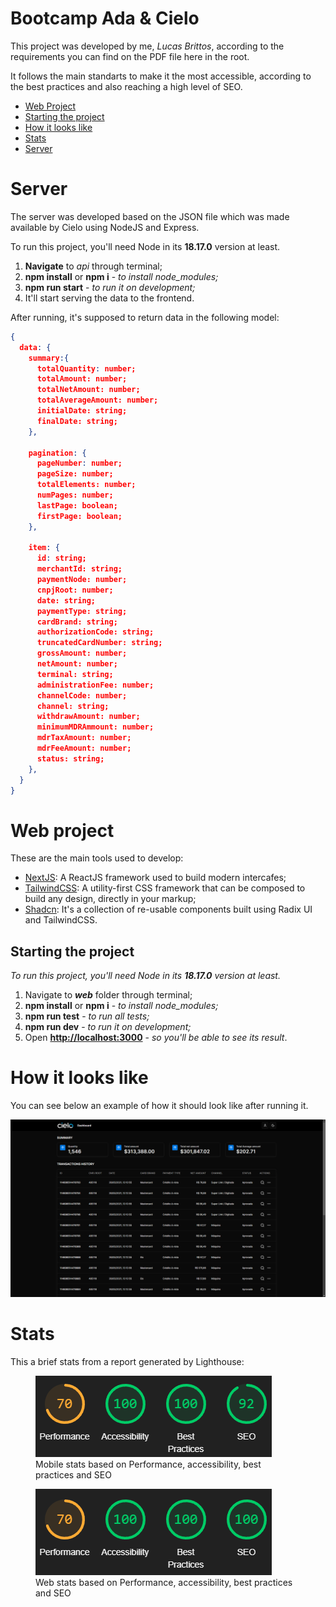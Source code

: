 # Bootcamp Ada & Cielo

This project was developed by me, _Lucas Brittos_, according to the requirements you can find on the PDF file here in the root.

It follows the main standarts to make it the most accessible, according to the best practices and also reaching a high level of SEO.

- [Web Project](#web-project)
- [Starting the project](#starting-the-project)
- [How it looks like](#how-it-looks-like)
- [Stats](#stats)
- [Server](#server)

# Server

The server was developed based on the JSON file which was made available by Cielo using NodeJS and Express.

To run this project, you'll need Node in its **18.17.0** version at least.

1. **Navigate** to _api_ through terminal;
2. **npm install** or **npm i** - _to install node_modules;_
3. **npm run start** - _to run it on development;_
4. It'll start serving the data to the frontend.

After running, it's supposed to return data in the following model:
```json
{
  data: {
    summary:{
      totalQuantity: number;
      totalAmount: number;
      totalNetAmount: number;
      totalAverageAmount: number;
      initialDate: string;
      finalDate: string;
    },

    pagination: {
      pageNumber: number;
      pageSize: number;
      totalElements: number;
      numPages: number;
      lastPage: boolean;
      firstPage: boolean;
    },

    item: {
      id: string;
      merchantId: string;
      paymentNode: number;
      cnpjRoot: number;
      date: string;
      paymentType: string;
      cardBrand: string;
      authorizationCode: string;
      truncatedCardNumber: string;
      grossAmount: number;
      netAmount: number;
      terminal: string;
      administrationFee: number;
      channelCode: number;
      channel: string;
      withdrawAmount: number;
      minimumMDRAmmount: number;
      mdrTaxAmount: number;
      mdrFeeAmount: number;
      status: string;
    },
  }
}
```

# Web project

These are the main tools used to develop:

- [NextJS](https://nextjs.org/): A ReactJS framework used to build modern intercafes;
- [TailwindCSS](https://tailwindcss.com/): A utility-first CSS framework that can be composed to build any design, directly in your markup;
- [Shadcn](https://ui.shadcn.com/): It's a collection of re-usable components built using Radix UI and TailwindCSS.

## Starting the project

_To run this project, you'll need Node in its **18.17.0** version at least._

1. Navigate to **_web_** folder through terminal;
2. **npm install** or **npm i** - _to install node_modules;_
3. **npm run test** - _to run all tests;_
4. **npm run dev** - _to run it on development;_
5. Open [**http://localhost:3000**](http://localhost:3000) - _so you'll be able to see its result_.

# How it looks like

You can see below an example of how it should look like after running it.

![dashboard](./.github/dashboard.png)

# Stats

This a brief stats from a report generated by Lighthouse:

<figure>
  <img src="./.github/stats_mobile.png" alt="Mobile stats based on Performance, accessibility, best practices and SEO"/>
  <figcaption>Mobile stats based on Performance, accessibility, best practices and SEO</figcaption>
</figure>

<figure>
  <img src="./.github/stats_web.png" alt="Web stats based on Performance, accessibility, best practices and SEO"/>
  <figcaption>Web stats based on Performance, accessibility, best practices and SEO</figcaption>
</figure>